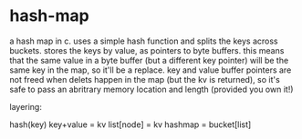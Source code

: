 # hash-map

a hash map in c.  uses a simple hash function and splits the keys across buckets.  stores the keys by value, as pointers to byte buffers.  this means that the same value in a byte buffer (but a different key pointer) will be the same key in the map, so it'll be a replace.  key and value buffer pointers are not freed when delets happen in the map (but the kv is returned), so it's safe to pass an abritrary memory location and length (provided you own it!)

layering:

hash(key)
key+value = kv
list[node] = kv
hashmap = bucket[list]
